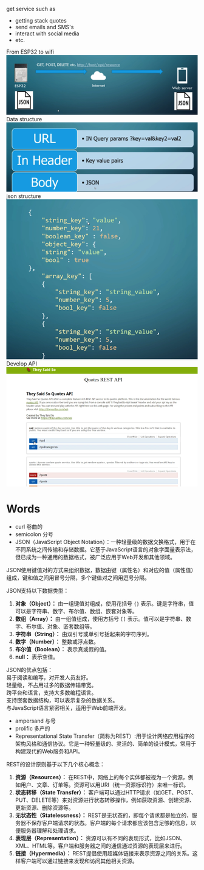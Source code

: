 get service such as
- getting stack quotes
- send emails and SMS's
- interact with social media
- etc.

From ESP32 to wifi <br>
![transport data](https://github.com/afterCherry/Learn-ESP32/blob/main/Images/transport%20data.png) <br>
Data structure <br>
![data composition](https://github.com/afterCherry/Learn-ESP32/blob/main/Images/data%20composition.png) <br>
json structure <br>
![json](https://github.com/afterCherry/Learn-ESP32/blob/main/Images/json.png) <br>
Develop API <br>
![develop API](https://github.com/afterCherry/Learn-ESP32/blob/main/Images/rest%20API.png) <br>



# Words
- curl 卷曲的
- semicolon 分号
- JSON（JavaScript Object Notation）：一种轻量级的数据交换格式，用于在不同系统之间传输和存储数据。它基于JavaScript语言的对象字面量表示法，但已成为一种通用的数据格式，被广泛应用于Web开发和其他领域。<br>

JSON使用键值对的方式来组织数据，数据由键（属性名）和对应的值（属性值）组成，键和值之间用冒号分隔，多个键值对之间用逗号分隔。<br>

JSON支持以下数据类型：<br>
1. **对象（Object）：** 由一组键值对组成，使用花括号 `{}` 表示。键是字符串，值可以是字符串、数字、布尔值、数组、嵌套对象等。<br>
2. **数组（Array）：** 由一组值组成，使用方括号 `[]` 表示。值可以是字符串、数字、布尔值、对象、嵌套数组等。<br>
3. **字符串（String）：** 由双引号或单引号括起来的字符序列。<br>
4. **数字（Number）：** 整数或浮点数。<br>
5. **布尔值（Boolean）：** 表示真或假的值。<br>
6. **null：** 表示空值。<br>

JSON的优点包括：<br>
易于阅读和编写，对开发人员友好。<br>
轻量级，不占用过多的数据传输带宽。<br>
跨平台和语言，支持大多数编程语言。<br>
支持嵌套数据结构，可以表示复杂的数据关系。<br>
与JavaScript语言紧密相关，适用于Web前端开发。<br>
- ampersand 与号
- prolific 多产的
- Representational State Transfer（简称为REST）:用于设计网络应用程序的架构风格和通信协议。它是一种轻量级的、灵活的、简单的设计模式，常用于构建现代的Web服务和API。<br>

REST的设计原则基于以下几个核心概念：<br>
1. **资源（Resources）：** 在REST中，网络上的每个实体都被视为一个资源，例如用户、文章、订单等。资源可以用URI（统一资源标识符）来唯一标识。<br>
2. **状态转移（State Transfer）：** 客户端可以通过HTTP请求（如GET、POST、PUT、DELETE等）来对资源进行状态转移操作，例如获取资源、创建资源、更新资源、删除资源等。<br>
3. **无状态性（Statelessness）：** REST是无状态的，即每个请求都是独立的，服务器不保存客户端请求的状态。客户端的每个请求都应该包含足够的信息，以便服务器理解和处理请求。<br>
4. **表现层（Representation）：** 资源可以有不同的表现形式，比如JSON、XML、HTML等。客户端和服务器之间的通信通过资源的表现层来进行。<br>
5. **链接（Hypermedia）：** REST提倡使用超媒体链接来表示资源之间的关系。这样客户端可以通过链接来发现和访问其他相关资源。<br>
